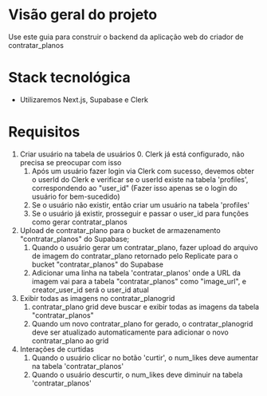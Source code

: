 # Visão geral do projeto

Use este guia para construir o backend da aplicação web do criador de contratar_planos

# Stack tecnológica

- Utilizaremos Next.js, Supabase e Clerk

# Requisitos

1. Criar usuário na tabela de usuários 0. Clerk já está configurado, não precisa se preocupar com isso
   1. Após um usuário fazer login via Clerk com sucesso, devemos obter o userId do Clerk e verificar se o userId existe na tabela 'profiles', correspondendo ao "user_id" (Fazer isso apenas se o login do usuário for bem-sucedido)
   2. Se o usuário não existir, então criar um usuário na tabela 'profiles'
   3. Se o usuário já existir, prosseguir e passar o user_id para funções como gerar contratar_planos
2. Upload de contratar_plano para o bucket de armazenamento "contratar_planos" do Supabase;
   1. Quando o usuário gerar um contratar_plano, fazer upload do arquivo de imagem do contratar_plano retornado pelo Replicate para o bucket "contratar_planos" do Supabase
   2. Adicionar uma linha na tabela 'contratar_planos' onde a URL da imagem vai para a tabela "contratar_planos" como "image_url", e creator_user_id será o user_id atual
3. Exibir todas as imagens no contratar_planogrid
   1. contratar_plano grid deve buscar e exibir todas as imagens da tabela "contratar_planos"
   2. Quando um novo contratar_plano for gerado, o contratar_planogrid deve ser atualizado automaticamente para adicionar o novo contratar_plano ao grid
4. Interações de curtidas
   1. Quando o usuário clicar no botão 'curtir', o num_likes deve aumentar na tabela 'contratar_planos'
   2. Quando o usuário descurtir, o num_likes deve diminuir na tabela 'contratar_planos'
